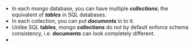 - In each mongo database, you can have multiple ***collections***; the equivalent of ***tables*** in SQL databases.
- In each collection, you can put ***documents*** in to it. 
- Unlike SQL **tables**, mongo **collections** do not by default enforce schema consistency, i.e. **documents** can look completely different.
- 